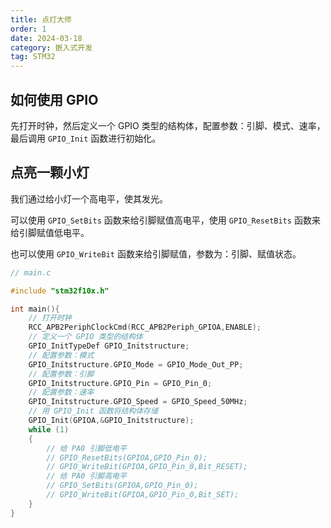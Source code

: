 ```yaml
---
title: 点灯大师
order: 1
date: 2024-03-18
category: 嵌入式开发
tag: STM32
---
```


## 如何使用 GPIO

先打开时钟，然后定义一个 GPIO 类型的结构体，配置参数：引脚、模式、速率，最后调用 `GPIO_Init` 函数进行初始化。

## 点亮一颗小灯

我们通过给小灯一个高电平，使其发光。

可以使用 `GPIO_SetBits` 函数来给引脚赋值高电平，使用 `GPIO_ResetBits` 函数来给引脚赋值低电平。

也可以使用 `GPIO_WriteBit` 函数来给引脚赋值，参数为：引脚、赋值状态。

```c
// main.c

#include "stm32f10x.h"

int main(){
    // 打开时钟
    RCC_APB2PeriphClockCmd(RCC_APB2Periph_GPIOA,ENABLE);
    // 定义一个 GPIO 类型的结构体
    GPIO_InitTypeDef GPIO_Initstructure;
    // 配置参数：模式
    GPIO_Initstructure.GPIO_Mode = GPIO_Mode_Out_PP;
    // 配置参数：引脚
    GPIO_Initstructure.GPIO_Pin = GPIO_Pin_0;
    // 配置参数：速率
    GPIO_Initstructure.GPIO_Speed = GPIO_Speed_50MHz;
    // 用 GPIO_Init 函数将结构体存储
    GPIO_Init(GPIOA,&GPIO_Initstructure);
    while (1)
    {
        // 给 PA0 引脚低电平
        // GPIO_ResetBits(GPIOA,GPIO_Pin_0);
        // GPIO_WriteBit(GPIOA,GPIO_Pin_0,Bit_RESET);
        // 给 PA0 引脚高电平
        // GPIO_SetBits(GPIOA,GPIO_Pin_0);
        // GPIO_WriteBit(GPIOA,GPIO_Pin_0,Bit_SET);
    }
}
```
